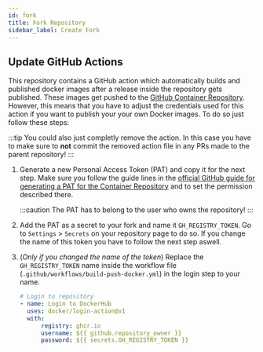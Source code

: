 ```yaml
---
id: fork
title: Fork Repository
sidebar_label: Create Fork
---
```


## Update GitHub Actions

This repository contains a GitHub action which automatically builds and published docker images after a release inside the repository gets published.
These images get pushed to the [GitHub Container Repository][gh-cr].
However, this means that you have to adjust the credentials used for this action if you want to publish your your own Docker images.
To do so just follow these steps:

:::tip
You could also just completly remove the action. In this case you have to make sure to **not** commit the removed action file in any PRs made to the parent repository!
:::

1. Generate a new Personal Access Token (PAT) and copy it for the next step. Make sure you follow the guide lines in the [official GitHub guide for generating a PAT for the Container Repository][get-pat-cr] and to set the permission described there.

    :::caution
    The PAT has to belong to the user who owns the repository!
    :::

1. Add the PAT as a secret to your fork and name it `GH_REGISTRY_TOKEN`. Go to `Settings` > `Secrets` on your repository page to do so. If you change the name of this token you have to follow the next step aswell.

1. (_Only if you changed the name of the token_) Replace the `GH_REGISTRY_TOKEN` name inside the workflow file (`.github/workflows/build-push-docker.yml`) in the login step to your name.
    ```yml
    # Login to repository
    - name: Login to DockerHub
      uses: docker/login-action@v1
      with:
          registry: ghcr.io
          username: ${{ github.repository_owner }}
          password: ${{ secrets.GH_REGISTRY_TOKEN }}
    ```

<!-- References --->

[gh-cr]: https://docs.github.com/en/free-pro-team@latest/packages/getting-started-with-github-container-registry/about-github-container-registry
[get-pat-cr]: https://docs.github.com/en/free-pro-team@latest/packages/managing-container-images-with-github-container-registry/pushing-and-pulling-docker-images#authenticating-to-github-container-registry
